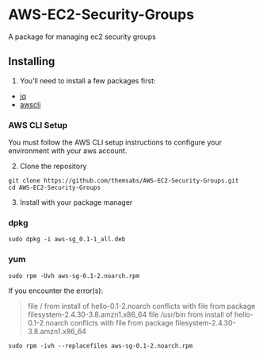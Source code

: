 # AWS-EC2-Security-Groups
A package for managing ec2 security groups

## Installing
1. You’ll need to install a few packages first:
* [jq](https://stedolan.github.io/jq/)
* [awscli](https://aws.amazon.com/cli/)

### AWS CLI Setup
You must follow the AWS CLI setup instructions to configure your environment with your aws account.

2. Clone the repository 

`git clone https://github.com/themsabs/AWS-EC2-Security-Groups.git`<br>
`cd AWS-EC2-Security-Groups`

3. Install with your package manager

### dpkg
```sudo dpkg -i aws-sg_0.1-1_all.deb```

### yum
```sudo rpm -Uvh aws-sg-0.1-2.noarch.rpm```

If you encounter the error(s):
>file / from install of hello-0.1-2.noarch conflicts with file from package filesystem-2.4.30-3.8.amzn1.x86_64
>file /usr/bin from install of hello-0.1-2.noarch conflicts with file from package filesystem-2.4.30-3.8.amzn1.x86_64

```sudo rpm -ivh --replacefiles aws-sg-0.1-2.noarch.rpm```
